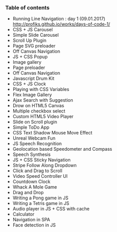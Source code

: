 ### Table of contents

- Running Line Navigation : day 1 (09.01.2017) http://profiks.github.io/works/days-of-code-1/
- CSS + JS Carousel
- Simple Slide Carousel
- Scroll Up Plugin
- Page SVG preloader
- Off Canvas Navigation
- JS + CSS Popup
- Image gallery
- Page preloader
- Off Canvas Navigation
- Javascript Drum Kit
- CSS + JS Clock
- Playing with CSS Variables
- Flex Image Gallery
- Ajax Search with Suggestion
- Drow on HTML5 Canvas
- Multiple checkbox select
- Custom HTML5 Video Player
- Slide on Scroll plugin
- Simple ToDo App
- CSS Text Shadow Mouse Move Effect
- Unreal Webcam Fun
- JS Speech Recognition
- Geolocation based Speedometer and Compass
- Speech Synthesis
- JS + CSS Sticky Navigation
- Stripe Follow Along Dropdown
- Click and Drag to Scroll
- Video Speed Controller UI
- Countdown Clock
- Whack A Mole Game
- Drag and Drop
- Writing a Pong game in JS
- Writing a Tetris game in JS
- Audio player in JS + CSS with cache
- Calculator
- Navigation in SPA
- Face detection in JS
